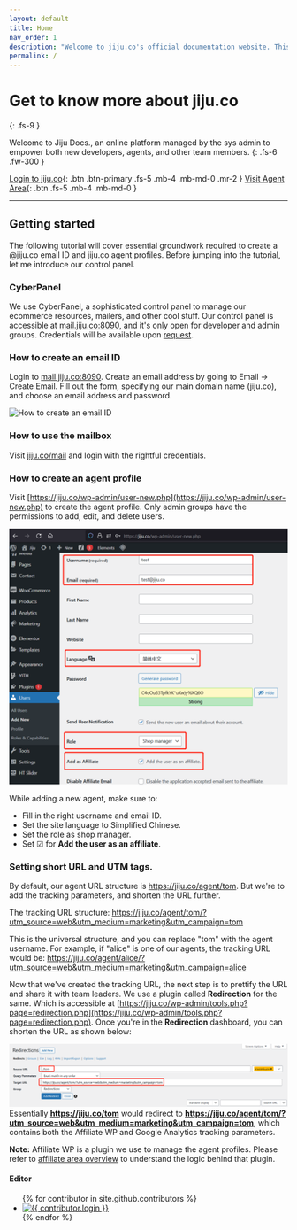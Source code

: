 ```yaml
---
layout: default
title: Home
nav_order: 1
description: "Welcome to jiju.co's official documentation website. This website is made for developers, agents, and other team members."
permalink: /
---
```


# Get to know more about jiju.co
{: .fs-9 }

Welcome to Jiju Docs., an online platform managed by the sys admin to empower both new developers, agents, and other team members. 
{: .fs-6 .fw-300 }

[Login to jiju.co](https://jiju.co/login){: .btn .btn-primary .fs-5 .mb-4 .mb-md-0 .mr-2 } [Visit Agent Area](https://jiju.co/agent-area){: .btn .fs-5 .mb-4 .mb-md-0 }

---


## Getting started

The following tutorial will cover essential groundwork required to create a @jiju.co email ID and jiju.co agent profiles. Before jumping into the tutorial, let me introduce our control panel.

### CyberPanel

We use CyberPanel, a sophisticated control panel to manage our ecommerce resources, mailers, and other cool stuff. Our control panel is accessible at [mail.jiju.co:8090](https://mail.jiju.co:8090/), and it's only open for developer and admin groups. Credentials will be available upon [request](mailto:admin@jiju.co).

### How to create an email ID

Login to [mail.jiju.co:8090](https://mail.jiju.co:8090/). Create an email address by going to Email -> Create Email. Fill out the form, specifying our main domain name (jiju.co), and choose an email address and password. 

![How to create an email ID](https://raw.githubusercontent.com/jijudevs/jijudevs.github.io/main/uploads/jiju-create-email-ID.gif)

### How to use the mailbox

Visit [jiju.co/mail](https://jiju.co/mail) and login with the rightful credentials.

### How to create an agent profile

Visit [https://jiju.co/wp-admin/user-new.php](https://jiju.co/wp-admin/user-new.php) to create the agent profile. Only admin groups have the permissions to add, edit, and delete users. 

![how to create agent profile on jiju.co](https://raw.githubusercontent.com/jijudevs/jijudevs.github.io/main/uploads/add-new-user.png)

While adding a new agent, make sure to: 
* Fill in the right username and email ID. 
* Set the site language to Simplified Chinese. 
* Set the role as shop manager.
* Set ☑ for **Add the user as an affiliate**.

### Setting short URL and UTM tags.

By default, our agent URL structure is https://jiju.co/agent/tom. But we're to add the tracking parameters, and shorten the URL further.

The tracking URL structure: https://jiju.co/agent/tom/?utm_source=web&utm_medium=marketing&utm_campaign=tom

This is the universal structure, and you can replace "tom" with the agent username. For example, if "alice" is one of our agents, the tracking URL would be: https://jiju.co/agent/alice/?utm_source=web&utm_medium=marketing&utm_campaign=alice

Now that we've created the tracking URL, the next step is to prettify the URL and share it with team leaders. We use a plugin called **Redirection** for the same. Which is accessible at [https://jiju.co/wp-admin/tools.php?page=redirection.php](https://jiju.co/wp-admin/tools.php?page=redirection.php). Once you're in the **Redirection** dashboard, you can shorten the URL as shown below:

![add redirection](https://raw.githubusercontent.com/jijudevs/jijudevs.github.io/main/uploads/redirection-set-up.png)
Essentially **https://jiju.co/tom** would redirect to **https://jiju.co/agent/tom/?utm_source=web&utm_medium=marketing&utm_campaign=tom**, which contains both the Affiliate WP and Google Analytics tracking parameters.

**Note:** Affiliate WP is a plugin we use to manage the agent profiles. Please refer to [affiliate area overview](https://docs.affiliatewp.com/article/54-creating-the-affiliate-area) to understand the logic behind that plugin.


#### Editor

<ul class="list-style-none">
{% for contributor in site.github.contributors %}
  <li class="d-inline-block mr-1">
     <a href="{{ contributor.html_url }}"><img src="{{ contributor.avatar_url }}" width="32" height="32" alt="{{ contributor.login }}"/></a>
  </li>
{% endfor %}
</ul>
